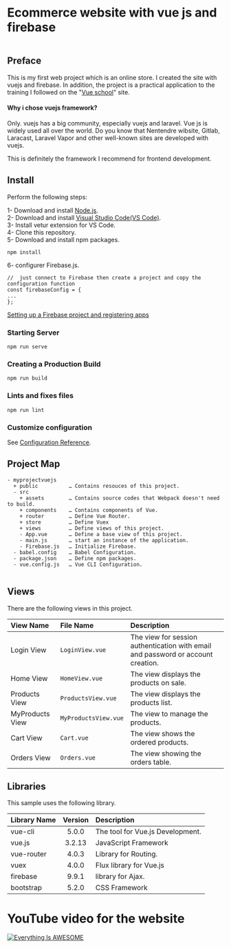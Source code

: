 # Ecommerce website with vue js and firebase
<div align="center"> 
<img src="https://github.com/ranizouaoui/E-commerce/blob/main/src/assets/thumbnail.jpg" alt="" />
 </div>  
 
## Preface
This is my first web project which is an online store. I created the site with vuejs and firebase. In addition, the project is a practical application to the training I followed on the "<a href="https://vueschool.io/">Vue school</a>" site.

<h4> Why i chose vuejs framework? </h4>

Only. vuejs has a big community, especially vuejs and laravel. Vue js is widely used all over the world. Do you know that Nentendre wibsite, Gitlab, Laracast, Laravel Vapor and other well-known sites are developed with vuejs.

This is definitely the framework I recommend for frontend development.

## Install

Perform the following steps:

1- Download and install <a href="https://nodejs.org/en/">Node.js</a>.<br/>
2- Download and install <a href="https://nodejs.org/en/">Visual Studio Code(VS Code)</a>.<br/>
3- Install vetur extension for VS Code.<br/>
4- Clone this repository.<br/>
5- Download and install npm packages.<br/>
```
npm install
```
6- configurer Firebase.js.<br/>

 
```
//  just connect to Firebase then create a project and copy the configuration function
const firebaseConfig = {
...
};
```
<a href="https://vueschool.io/">Setting up a Firebase project and registering apps</a>
### Starting Server
```
npm run serve
```

### Creating a Production Build
```
npm run build
```

### Lints and fixes files
```
npm run lint
```

### Customize configuration
See [Configuration Reference](https://cli.vuejs.org/config/).

## Project Map
```
- myprojectvuejs
  + public          … Contains resouces of this project.
  - src
    + assets        … Contains source codes that Webpack doesn't need to build.
    + components    … Contains components of Vue.
    + router        … Define Vue Router.
    + store         … Define Vuex
    + views         … Define views of this project.
    - App.vue       … Define a base view of this project.
    - main.js       … start an instance of the application.
    - Firebase.js   … Initialize Firebase.
  - babel.config    … Babel Configuration.
  - package.json    … Define npm packages.
  - vue.config.js   … Vue CLI Configuration.
  
  ```

  ## Views
  There are the following views in this project.
  
  <table>
<thead>
<tr>
<th align="left">View Name</th>
<th align="left">File Name</th>
<th align="left">Description</th>
</tr>
</thead>
<tbody>
<tr>
<td align="left">Login View</td>
<td align="left"><code>LoginView.vue </code></td>
<td align="left">The view for session authentication with email and password or account creation. </td>
</tr>
<tr>
<td align="left">Home View</td>
<td align="left"><code>HomeView.vue</code></td>
<td align="left">The view displays the products on sale.</td>
</tr>
<tr>
<td align="left">Products View</td>
<td align="left"><code>ProductsView.vue</code></td>
<td align="left">The view displays the products list.</td>
</tr>
<tr>
<td align="left">MyProducts View</td>
<td align="left"><code>MyProductsView.vue</code></td>
<td align="left">The view to manage the products.</td>
</tr>
<tr>
<td align="left">Cart View</td>
<td align="left"><code>Cart.vue</code></td>
<td align="left">The view shows the ordered products.</td>
</tr>
<tr>
<td align="left">Orders View</td>
<td align="left"><code>Orders.vue</code></td>
<td align="left">The view showing the orders table.</td>
</tr>

</tbody>
</table>

## Libraries

This sample uses the following library.
<table>
<thead>
<tr>
<th align="left">Library Name</th>
<th align="center">Version</th>
<th align="left">Description</th>
</tr>
</thead>
<tbody>
<tr>
<td align="left">vue-cli</td>
<td align="center">5.0.0</td>
<td align="left">The tool for Vue.js Development.</td>
</tr>
<tr>
<td align="left">vue.js</td>
<td align="center">3.2.13</td>
<td align="left">JavaScript Framework</td>
</tr>
<tr>
<td align="left">vue-router</td>
<td align="center">4.0.3</td>
<td align="left">Library for Routing.</td>
</tr>
<tr>
<td align="left">vuex</td>
<td align="center">4.0.0</td>
<td align="left">Flux library for Vue.js</td>
</tr>
<tr>
<td align="left">firebase</td>
<td align="center">9.9.1</td>
<td align="left">library for Ajax.</td>
</tr>
<tr>
<td align="left">bootstrap</td>
<td align="center">5.2.0</td>
<td align="left">CSS Framework</td>
</tr>
</tbody>
</table>

# YouTube video for the website


[![Everything Is AWESOME](https://img.youtube.com/vi/nxwZzrYOx2c/0.jpg)](https://www.youtube.com/watch?v=nxwZzrYOx2c "Vue.Js Website")

